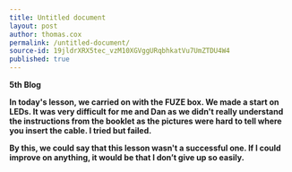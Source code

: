 ```yaml
---
title: Untitled document
layout: post
author: thomas.cox
permalink: /untitled-document/
source-id: 19jldrXRX5tec_vzM10XGVggURqbhkatVu7UmZTDU4W4
published: true
---
```

**5th Blog**

**In today's lesson, we carried on with the FUZE box. We made a start on LEDs. It was very difficult for me and Dan as we didn't really understand the instructions from the booklet as the pictures were hard to tell where you insert the cable. I tried but failed.**

**By this, we could say that this lesson wasn't a successful one. If I could improve on anything, it would be that I don’t give up so easily.**

